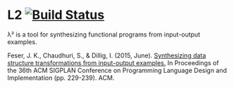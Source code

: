 # L2 [![Build Status](https://travis-ci.org/jfeser/L2.svg?branch=master)](https://travis-ci.org/jfeser/L2)
λ² is a tool for synthesizing functional programs from input-output examples. 

Feser, J. K., Chaudhuri, S., & Dillig, I. (2015, June). [Synthesizing data structure transformations from input-output examples.](http://dl.acm.org/citation.cfm?id=2737977) In Proceedings of the 36th ACM SIGPLAN Conference on Programming Language Design and Implementation (pp. 229-239). ACM.
